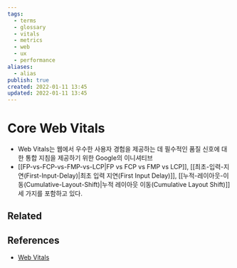 ```yaml
---
tags:
  - terms
  - glossary
  - vitals
  - metrics
  - web
  - ux
  - performance
aliases:
  - alias
publish: true
created: 2022-01-11 13:45
updated: 2022-01-11 13:45
---
```


# Core Web Vitals

- Web Vitals는 웹에서 우수한 사용자 경험을 제공하는 데 필수적인 품질 신호에 대한 통합 지침을 제공하기 위한 Google의 이니셔티브
- [[FP-vs-FCP-vs-FMP-vs-LCP|FP vs FCP vs FMP vs LCP]], [[최초-입력-지연(First-Input-Delay)|최초 입력 지연(First Input Delay)]], [[누적-레이아웃-이동(Cumulative-Layout-Shift)|누적 레이아웃 이동(Cumulative Layout Shift)]] 세 가지를 포함하고 있다.

## Related

## References

- [Web Vitals](https://web.dev/vitals/)
